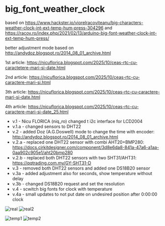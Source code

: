 # big_font_weather_clock
based on https://www.hackster.io/viorelracoviteanu/big-characters-weather-clock-int-ext-temp-hum-press-304296 and https://racov.ro/index.php/2021/02/13/arduino-big-font-weather-clock-int-ext-temp-hum-press/

better adjustment mode based on http://andydoz.blogspot.ro/2014_08_01_archive.html

1st article: https://nicuflorica.blogspot.com/2025/10/ceas-rtc-cu-caractetere-mari-si-date.html

2nd article: https://nicuflorica.blogspot.com/2025/10/ceas-rtc-cu-caractere-mari-si.html

3th article: https://nicuflorica.blogspot.com/2025/10/ceas-rtc-cu-caractere-mari-si-date.html

4th article: https://nicuflorica.blogspot.com/2025/10/ceas-rtc-cu-caractere-mari-si-date_25.html

- v.1 - Nicu FLORICA (niq_ro) changed t i2c interface for LCD2004
- v.1.a - changed sensors to DHT22 
- v.2 - added Doz (A.G.Doswell) mode to change the time with encoder: http://andydoz.blogspot.ro/2014_08_01_archive.html
- v.2.a - replaced one DHT22 sensor with combi AHT20+BMP280: https://docs.cirkitdesigner.com/component/3d8e6da8-841a-47a6-a1aa-0aa902c905e1/aht20bmp280
- v.2.b - replaced both DHT22 sensors with two SHT31/AHT31: https://qqtrading.com.my/GY-SHT31-D
- v.3 - removed both DHT22 sensors and added one DS18B20 sensor 
- v.3a - added adjustment also for seconds, show temperature without delay 
- v.3b - changed DS18B20 request and set the resolution 
- v.4 - scwitch big fonts for clock with temperature 
- v.4a - small updates to not put date on undesired position after 0:00:00 clock


![real](https://blogger.googleusercontent.com/img/b/R29vZ2xl/AVvXsEgSaCjHGQp6TIyCe67EoBY1ol5XwbnARtiiksTL2pP0f6IIkK7erDOtVf6z-Hn8OlYAExpmdv7PT-7WYgXUgrs8oXQ8R_0tjQyU5ZrshjSxyJHoUk_v2jx4AYp_eoU9caiE238SIVJgTKczhqHuOO0hmsMAIndLo1ecykir8Kxew8MDSmdge8U8yCIpymgV/s320/ceas_01.jpg)
![real2](https://blogger.googleusercontent.com/img/b/R29vZ2xl/AVvXsEjAvWLpc9Lj-qhGVlLusupFX5937_S4Y-nUcy3rDVFQitqt6y_tkHZCGRWTKssT62EXQK8tDA0AuU_YgKkB3tuw9xzxGXSn9-6xzNqJKatSihzl93s6S8kdmgJ7n0R1RK-c_8FPti1TmT5d59bkxStgUWrNbJa9NvAjYGwuVtIpYkEePtzBmf_ZN1q0YShL/w320-h149/ceas_02.jpg)

![temp1](https://blogger.googleusercontent.com/img/b/R29vZ2xl/AVvXsEhkSKQ2Z99Kj_DfVvLa_MD2nRdfoP8q5gmjJlxb1C6JpTKA8lsZVwqSyOMCfXygn1x6BM5SLXlJGaFlw_K_srfdmab_PlmpBZ2IEpXtrjqtnXB4OTHvUMNMrp8stA2-gMZ66NYud_A3yaJHqpQ9x_bwsxJWqRT2owE764GaM2yCObgIRF_bpCf1L7BA5bSE/w200-h93/temperatura_pozitiva_mare_mare.jpg)
![temp2](https://blogger.googleusercontent.com/img/b/R29vZ2xl/AVvXsEjb9ZujkXS-vmfhiuBA7QrNjddE4noo4Vq5iSpFoILLnl0-Lr7T8YKGZJHmvZtfuPO7G_r7yC2P8_qk_RIPTLg0BZgADdl-4bKGZ6kUPAH2-2Pmdd2iwBiWn4zFfcXdqPQrkCiP4RZT5RNqBz195a2YlpKz8QywPfEAuFBLbkb0DiyWa5s_68f6BXbfvvQU/w200-h93/temperatura_negativa_mare_mare.heic)
